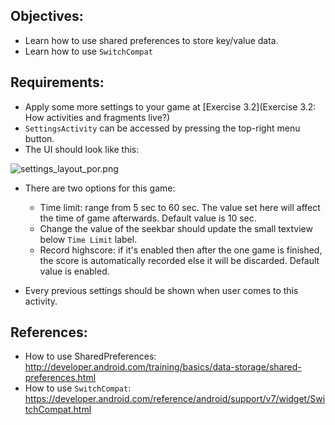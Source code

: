 ## Objectives:
* Learn how to use shared preferences to store key/value data.
* Learn how to use `SwitchCompat`

## Requirements:
* Apply some more settings to your game at [Exercise 3.2](Exercise 3.2: How activities and fragments live?)
* `SettingsActivity` can be accessed by pressing the top-right menu button.
* The UI should look like this:

![settings_layout_por.png](https://bitbucket.org/repo/AARp7y/images/1271928217-settings_layout_por.png)

* There are two options for this game:
    + Time limit: range from 5 sec to 60 sec. The value set here will affect the time of game afterwards. Default value is 10 sec.
    + Change the value of the seekbar should update the small textview below `Time Limit` label.
    + Record highscore: if it's enabled then after the one game is finished, the score is automatically recorded else it will be discarded. Default value is enabled.
    
* Every previous settings should be shown when user comes to this activity.

## References:
* How to use SharedPreferences: http://developer.android.com/training/basics/data-storage/shared-preferences.html
* How to use `SwitchCompat`: https://developer.android.com/reference/android/support/v7/widget/SwitchCompat.html